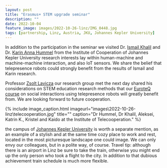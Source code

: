 ```yaml
---
layout: post
title: "Erasmus+ STEM upgrade seminar"
description: ""
date: 2022-10-04
feature_image: images/2022-10-26-linz/IMG_0448.jpg
tags: [partnership, Linz, Austria, JKU, Johannes Kepler University]
---
```


In addition to the participation in the seminar we visited Dr. [Ismail Khalil](https://www.researchgate.net/profile/Ismail-Khalil-6) and Dr. [Karin Anna Hummel](https://www.researchgate.net/profile/Karin-Hummel-3) from the Institute of Cooperation of Johannes Kepler University research interests lay within human-machine and machine-machine interaction, and also IoT sensors.
We share the belief that telepresence robots could strongly benefit from the results of Ismail and Karin research.

Professor [Zsolt Lavicza](https://www.researchgate.net/profile/Zsolt-Lavicza) our research group met the next day shared his considerations on STEM education research methods that our [EuroteQ course](documents\Enhancing-Social-Interaction-in-Education-and-Business-by-using-Telepresence-Robots-ICY0032.pdf) on social interactions using telepresence robots will greatly benefit from. We are looking forward to future cooperation.

<!--more-->

{% include image_caption.html imageurl="images\2022-10-26-linz\telecooperation.jpg" title="" caption="Dr Hummel, Dr Khalil, Aleksei, Katrin K., Kristel and Kaido at the Institute of Telecooperation." %}

the campus of [Johannes Kepler University](https://www.jku.at/en) is worth a separate mention, as an example of a stylish and at the same time cozy place to work and rest, located in the most picturesque landscape one could image. We can only envy our colleagues, but in a polite way, of course.
Travel tip: although there is an airport in Linz be sure to take the train, otherwise you might end up the only person who took a flight to the city. In addition to that dubious achievement train schedule is much more flexible.